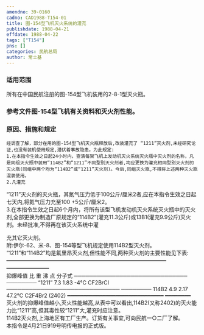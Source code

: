 ```yaml
---
amendno: 39-0160  
cadno: CAD1988-T154-01  
title: 图-154型飞机灭火系统的灌充  
publishdate: 1988-04-21  
effdate: 1988-04-22  
tags: ["T154"]  
pns: []  
categories: 民航总局  
author: 常士基  
---
```

  
### 适用范围  
所有在中国民航注册的图-154型飞机装用的2-8-1型灭火瓶。  
  
<!--more-->  
### 参考文件图-154型飞机有关资料和灭火剂性能。  
  
### 原因、措施和规定  
    经调查了解，部分在用的图-154型飞机灭火瓶释放后,改装灌充了 “1211”灭火剂,未经研究论证,也没有装机使用规定,潜伏着事故隐患。为此规定:  
    1.在本指令生效之日起24小时内，查清每架飞机上发动机灭火系统灭火瓶中灭火剂的名称，凡是同组灭火瓶中装用“114B2”和“1211”不同型别灭火剂者,均应更换为灌充相同型别灭火剂的灭火瓶(同组中两个均为“114B2”或“1211”灭火剂)。今后,同组灭火瓶,不得将上述两种灭火瓶混装使用。  
    2.凡灌充  
“1211”灭火剂的灭火瓶，其氮气压力低于100公斤/厘米2者,应在本指令生效之日起七天内,将氮气压力充至100 +5公斤/厘米2。  
    3.在本指令生效之日起6个月内，将所有该型飞机发动机灭火系统灭火瓶中的灭火剂,全部更换为制造厂原规定的“114B2”(灌充11.3公斤)或13B1(灌充9.9公斤)灭火剂。未经批准,不得再在该灭火系统中灌  
  
  
充其它灭火剂。  
    附:伊尔-62、米-8、图-154等型飞机规定使用114B2型灭火剂。  
“1211”和“114B2”均是氟里昂灭火剂,但性能不同,两种灭火剂的主要性能见下表: ━━━━━━━━━━━━━━━━━━━━━━━━━━━━━━ ━━━━━━━━  
抑爆峰值 比 重 沸 点 分子式 ────────────────────────────── ──────── “1211” 7.3 1.83 -4℃ CF2BrCI ────────────────────────────── ──────── 114B2 4.9 2.17 47.2℃ C2F4Br2 (2402) ━━━━━━━━━━━━━━━━━━━━━━━━━━━━━━ ━━━━━━━━  
    灭火剂的抑爆峰值越小,灭火性能越高,从表中可以看出,114B2(又称2402)的灭火能力比“1211”高,但其毒性较“1211”大,灌充时应注意。  
    114B2灭火剂,上海地区有工厂生产。订货有关事宜,可向民航一○二厂了解。  
    本指令是4月21日919号明传电报的正式版。  
